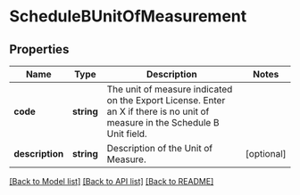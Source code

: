 # ScheduleBUnitOfMeasurement

## Properties
Name | Type | Description | Notes
------------ | ------------- | ------------- | -------------
**code** | **string** | The unit of measure indicated on the Export License. Enter an X if there is no unit of measure in the Schedule B Unit field. | 
**description** | **string** | Description of the Unit of Measure. | [optional] 

[[Back to Model list]](../../README.md#documentation-for-models) [[Back to API list]](../../README.md#documentation-for-api-endpoints) [[Back to README]](../../README.md)

